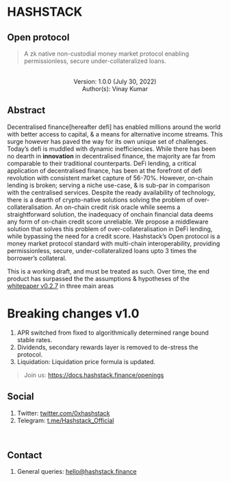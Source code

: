 # HASHSTACK 

## Open protocol
> A zk native non-custodial money market protocol enabling permissionless, secure under-collateralized loans.

<br>

<center> 
Version: 1.0.0 (July 30, 2022)
<br>
Author(s): Vinay Kumar 
</center> 


## Abstract
Decentralised finance[hereafter defi] has enabled millions around the world with better access to capital, & a means for alternative income streams. This surge however has paved the way for its own unique set of challenges. Today’s defi is muddled with dynamic inefficiencies. While there has been no dearth in **innovation** in decentralised finance, the majority are far from comparable to their traditional counterparts.
DeFi lending, a critical application of decentralised finance, has been at the forefront of defi revolution with consistent market capture of 56-70%. However, on-chain lending is broken; serving a niche use-case, & is sub-par in comparison with the centralised services. Despite the ready availability of technology, there is a dearth of crypto-native solutions solving the problem of over-collateralisation. An on-chain credit risk oracle while seems a straightforward solution, the inadequacy of onchain financial data deems any form of on-chain credit score unreliable. We propose a middleware solution that solves this problem of over-collateralisation in DeFi lending, while bypassing the need for a credit score. Hashstack’s Open protocol is a money market protocol standard with multi-chain interoperability, providing permissionless, secure, under-collateralized loans upto  3 times the borrower’s collateral.
</br>


This is a working draft, and must be treated as such. Over time, the end product has surpassed the the assumptions & hypotheses of the [whitepaper v0.2.7](../Open%20protocol/v0.2/Open%20protocol%20v0.2.7.pdf) in three main areas

#
# Breaking changes v1.0
1. APR switched from fixed to algorithmically determined range bound stable rates.
2. Dividends, secondary rewards layer is removed to de-stress the protocol.
3. Liquidation: Liquidation price formula is updated.

> Join us: https://docs.hashstack.finance/openings
## Social

1. Twitter: [twitter.com/0xhashstack](twitter.com/0xhashstack)
2. Telegram: [t.me/Hashstack_Official](t.me/Hashstack_Official)

<br />

## Contact

1. General queries: [hello@hashstack.finance](hello@hashstack.finance)